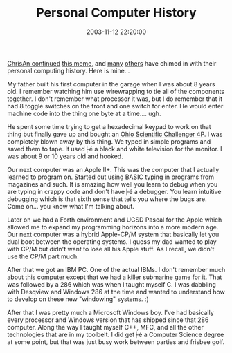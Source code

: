 ﻿---
layout: post
title: "Personal Computer History"
comments: false
date: 2003-11-12 22:20:00
updated: 2004-05-01 16:14:00
categories:
 - Personal
 - Technology
subtext-id: 6bb26343-bd89-4af3-8f5b-4f45f2cdeb3e
alias: /blog/Personal-Computer-History.aspx
---


[ChrisAn continued](http://www.simplegeek.com/PermaLink.aspx/b5c749c7-6eb2-4e7f-814d-8b4ba853beeb) [this meme](http://diveintomark.org/archives/2003/11/11/iie), and [many](http://dotnetjunkies.com/weblog/d0m1/) [others](http://dotnetguy.techieswithcats.com/archives/003955.shtml) have chimed in with their personal computing history. Here is mine...

My father built his first computer in the garage when I was about 8 years old. I remember watching him use wirewrapping to tie all of the components together. I don't remember what processor it was, but I do remember that it had 8 toggle switches on the front and one switch for enter. He would enter machine code into the thing one byte at a time.... ugh.

He spent some time trying to get a hexadecimal keypad to work on that thing but finally gave up and bought an [Ohio Scientific Challenger 4P](http://www.old-computers.com/museum/computer.asp?st=1&c=572). I was completely blown away by this thing. We typed in simple programs and saved them to tape. It used├é a black and white television for the monitor. I was about 9 or 10 years old and hooked.

Our next computer was an Apple II+. This was the computer that I actually learned to program on. Started out using BASIC typing in programs from magazines and such. It is amazing how well you learn to debug when you are typing in crappy code and don't have├é a debugger. You learn intuitive debugging which is that sixth sense that tells you where the bugs are. Come on... you know what I'm talking about.

Later on we had a Forth environment and UCSD Pascal for the Apple which allowed me to expand my programming horizons into a more modern age. Our next computer was a hybrid Apple-CP/M system that basically let you dual boot between the operating systems. I guess my dad wanted to play with CP/M but didn't want to lose all his Apple stuff. As I recall, we didn't use the CP/M part much.

After that we got an IBM PC. One of the actual IBMs. I don't remember much about this computer except that we had a killer submarine game for it. That was followed by a 286 which was when I taught myself C. I was dabbling with Desqview and Windows 286 at the time and wanted to understand how to develop on these new "windowing" systems. :)

After that I was pretty much a Microsoft Windows boy. I've had basically every processor and Windows version that has shipped since that 286 computer. Along the way I taught myself C++, MFC, and all the other technologies that are in my toolbelt. I did get├é a Computer Science degree at some point, but that was just busy work between parties and frisbee golf.
